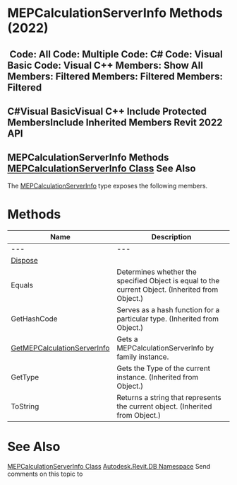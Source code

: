 # MEPCalculationServerInfo Methods (2022)

﻿
 Code: All Code: Multiple Code: C# Code: Visual Basic Code: Visual C++  Members: Show All Members: Filtered Members: Filtered Members: Filtered   
---  
C#Visual BasicVisual C++
Include Protected MembersInclude Inherited Members
Revit 2022 API  
---  
MEPCalculationServerInfo Methods  
[MEPCalculationServerInfo Class](25d61592-d0a8-1e88-5d83-7924c2fd1ce0.md "MEPCalculationServerInfo Class") See Also  
---  
The [MEPCalculationServerInfo](25d61592-d0a8-1e88-5d83-7924c2fd1ce0.md "MEPCalculationServerInfo Class") type exposes the following members.
# Methods
| Name | Description |
| --- | --- |
| --- | --- | --- |
| [Dispose](d74e5a14-90bf-0f54-d3e5-baa2ee4bc8ca.md "Dispose Method") |
| Equals | Determines whether the specified Object is equal to the current Object. (Inherited from Object.) |
| GetHashCode | Serves as a hash function for a particular type.  (Inherited from Object.) |
| [GetMEPCalculationServerInfo](bd5660a9-50df-169b-0e67-0806aeeb6944.md "GetMEPCalculationServerInfo Method") | Gets a MEPCalculationServerInfo by family instance. |
| GetType | Gets the Type of the current instance. (Inherited from Object.) |
| ToString | Returns a string that represents the current object. (Inherited from Object.) |

# See Also
[MEPCalculationServerInfo Class](25d61592-d0a8-1e88-5d83-7924c2fd1ce0.md "MEPCalculationServerInfo Class")
[Autodesk.Revit.DB Namespace](87546ba7-461b-c646-cbb1-2cb8f5bff8b2.md "Autodesk.Revit.DB Namespace")
Send comments on this topic to 